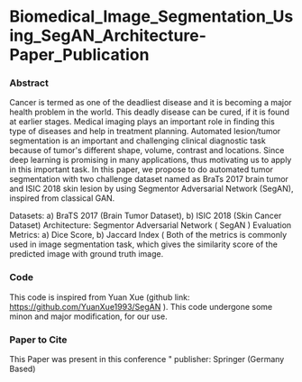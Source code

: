 # Biomedical_Image_Segmentation_Using_SegAN_Architecture-Paper_Publication

### Abstract

Cancer is termed as one of the deadliest disease and it is becoming a major health problem in the world. This deadly disease can be cured, if it is found at earlier stages. Medical imaging plays an important role in finding this type of diseases and help in treatment planning. Automated lesion/tumor segmentation is an important and challenging clinical diagnostic task because of tumor's different shape, volume, contrast and locations. Since deep learning is promising in many applications, thus motivating us to apply in this important task. In this paper, we propose to do automated tumor segmentation with two challenge dataset named as BraTs 2017 brain tumor and ISIC 2018 skin lesion by using Segmentor Adversarial Network (SegAN), inspired from classical GAN.

Datasets: a) BraTS 2017 (Brain Tumor Dataset), b) ISIC 2018 (Skin Cancer Dataset)
Architecture: Segmentor Adversarial Network ( SegAN )
Evaluation Metrics: a) Dice Score, b) Jaccard Index ( Both of the metrics is commonly used in image segmentation task, which gives the similarity score of the predicted image with ground truth image.

### Code

This code is inspired from Yuan Xue (github link: https://github.com/YuanXue1993/SegAN ). This code undergone some minon and major modification, for our use.

### Paper to Cite

This Paper was present in this conference "
publisher: Springer (Germany Based)
